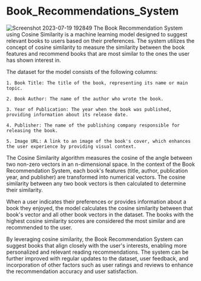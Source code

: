 # Book_Recommendations_System
![Screenshot 2023-07-19 192849](https://github.com/Yashodatta15/Book_Recommendations_System/assets/118357421/b4d9815b-9997-450f-bd74-a08859e18fe8)
The Book Recommendation System using Cosine Similarity is a machine learning model designed to suggest relevant books to users based on their preferences. The system utilizes the concept of cosine similarity to measure the similarity between the book features and recommend books that are most similar to the ones the user has shown interest in.

The dataset for the model consists of the following columns:

`1. Book Title: The title of the book, representing its name or main topic.`

`2. Book Author: The name of the author who wrote the book.`

`3. Year of Publication: The year when the book was published, providing information about its release date.`

`4. Publisher: The name of the publishing company responsible for releasing the book.`

`5. Image URL: A link to an image of the book's cover, which enhances the user experience by providing visual context.`

The Cosine Similarity algorithm measures the cosine of the angle between two non-zero vectors in an n-dimensional space. In the context of the Book Recommendation System, each book's features (title, author, publication year, and publisher) are transformed into numerical vectors. The cosine similarity between any two book vectors is then calculated to determine their similarity.

When a user indicates their preferences or provides information about a book they enjoyed, the model calculates the cosine similarity between that book's vector and all other book vectors in the dataset. The books with the highest cosine similarity scores are considered the most similar and are recommended to the user.

By leveraging cosine similarity, the Book Recommendation System can suggest books that align closely with the user's interests, enabling more personalized and relevant reading recommendations. The system can be further improved with regular updates to the dataset, user feedback, and incorporation of other factors such as user ratings and reviews to enhance the recommendation accuracy and user satisfaction.
